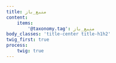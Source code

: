 ```yaml
---
title: منبع_باز
content:
    items:  
        '@taxonomy.tag': منبع_باز
body_classes: 'title-center title-h1h2'
twig_first: true
process:
    twig: true
---
```

